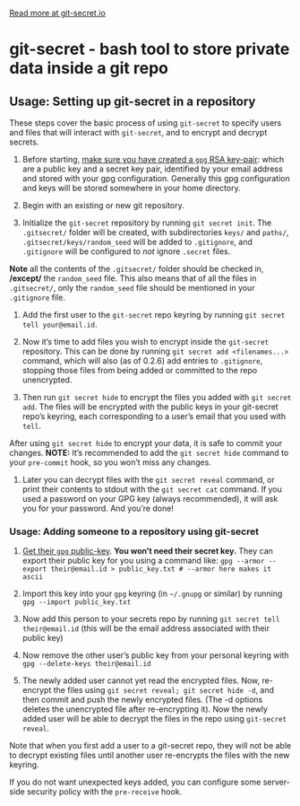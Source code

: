 [Read more at git-secret.io](https://git-secret.io/)

git-secret - bash tool to store private data inside a git repo
==============================================================

Usage: Setting up git-secret in a repository
--------------------------------------------

These steps cover the basic process of using `git-secret` to specify users and files that will interact with `git-secret`, and to encrypt and decrypt secrets.

1. Before starting, [make sure you have created a `gpg` RSA key-pair](#using-gpg): which are a public key and a secret key pair, identified by your email address and stored with your gpg configuration. Generally this gpg configuration and keys will be stored somewhere in your home directory.

2. Begin with an existing or new git repository.

3. Initialize the `git-secret` repository by running `git secret init`. The `.gitsecret/` folder will be created, with subdirectories `keys/` and `paths/`, `.gitsecret/keys/random_seed` will be added to `.gitignore`, and `.gitignore` will be configured to _not_ ignore `.secret` files.

**Note** all the contents of the `.gitsecret/` folder should be checked in, **/except/** the `random_seed` file. This also means that of all the files in `.gitsecret/`, only the `random_seed` file should be mentioned in your `.gitignore` file.

1. Add the first user to the `git-secret` repo keyring by running `git secret tell your@email.id`.

2. Now it’s time to add files you wish to encrypt inside the `git-secret` repository. This can be done by running `git secret add <filenames...>` command, which will also (as of 0.2.6) add entries to `.gitignore`, stopping those files from being added or committed to the repo unencrypted.

3. Then run `git secret hide` to encrypt the files you added with `git secret add`. The files will be encrypted with the public keys in your git-secret repo’s keyring, each corresponding to a user’s email that you used with `tell`.

After using `git secret hide` to encrypt your data, it is safe to commit your changes. **NOTE:** It’s recommended to add the `git secret hide` command to your `pre-commit` hook, so you won’t miss any changes.

1. Later you can decrypt files with the `git secret reveal` command, or print their contents to stdout with the `git secret cat` command. If you used a password on your GPG key (always recommended), it will ask you for your password. And you’re done!

### Usage: Adding someone to a repository using git-secret

1. [Get their `gpg` public-key](#using-gpg). **You won’t need their secret key.** They can export their public key for you using a command like: `gpg --armor --export their@email.id > public_key.txt # --armor here makes it ascii`

2. Import this key into your `gpg` keyring (in `~/.gnupg` or similar) by running `gpg --import public_key.txt`

3. Now add this person to your secrets repo by running `git secret tell their@email.id` (this will be the email address associated with their public key)

4. Now remove the other user’s public key from your personal keyring with `gpg --delete-keys their@email.id`

5. The newly added user cannot yet read the encrypted files. Now, re-encrypt the files using `git secret reveal; git secret hide -d`, and then commit and push the newly encrypted files. (The -d options deletes the unencrypted file after re-encrypting it). Now the newly added user will be able to decrypt the files in the repo using `git-secret reveal`.

Note that when you first add a user to a git-secret repo, they will not be able to decrypt existing files until another user re-encrypts the files with the new keyring.

If you do not want unexpected keys added, you can configure some server-side security policy with the `pre-receive` hook.
